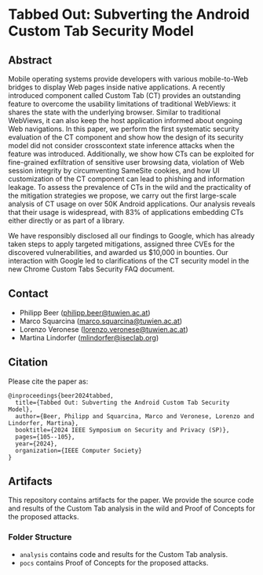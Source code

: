 # Tabbed Out: Subverting the Android Custom Tab Security Model

## Abstract

Mobile operating systems provide developers with various mobile-to-Web bridges to display Web pages inside native applications. A recently introduced component called Custom Tab (CT) provides an outstanding feature to overcome the usability limitations of traditional WebViews: it shares the state with the underlying browser. Similar to traditional WebViews, it can also keep the host application informed about ongoing Web navigations. In this paper, we perform the first systematic security evaluation of the CT component and show how the design of its security model did not consider crosscontext state inference attacks when the feature was introduced. Additionally, we show how CTs can be exploited for fine-grained exfiltration of sensitive user browsing data, violation of Web session integrity by circumventing SameSite cookies, and how UI customization of the CT component can lead to phishing and information leakage. To assess the prevalence of CTs in the wild and the practicality of the mitigation strategies we propose, we carry out the first large-scale analysis of CT usage on over 50K Android applications. Our analysis reveals that their usage is widespread, with 83% of applications embedding CTs either directly or as part of a library.

We have responsibly disclosed all our findings to Google, which has already taken steps to apply targeted mitigations, assigned three CVEs for the discovered vulnerabilities, and awarded us $10,000 in bounties. Our interaction with Google led to clarifications of the CT security model in the new Chrome Custom Tabs Security FAQ document.

## Contact

- Philipp Beer (philipp.beer@tuwien.ac.at)
- Marco Squarcina (marco.squarcina@tuwien.ac.at)
- Lorenzo Veronese (lorenzo.veronese@tuwien.ac.at)
- Martina Lindorfer (mlindorfer@iseclab.org)

## Citation

Please cite the paper as:

```
@inproceedings{beer2024tabbed,
  title={Tabbed Out: Subverting the Android Custom Tab Security Model},
  author={Beer, Philipp and Squarcina, Marco and Veronese, Lorenzo and Lindorfer, Martina},
  booktitle={2024 IEEE Symposium on Security and Privacy (SP)},
  pages={105--105},
  year={2024},
  organization={IEEE Computer Society}
}
```

## Artifacts

This repository contains artifacts for the paper. We provide the source code and results of the Custom Tab analysis in the wild and Proof of Concepts for the proposed attacks.

### Folder Structure
- `analysis` contains code and results for the Custom Tab analysis.
- `pocs` contains Proof of Concepts for the proposed attacks.